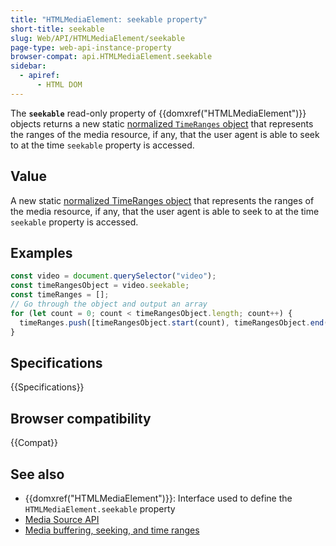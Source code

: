 ```yaml
---
title: "HTMLMediaElement: seekable property"
short-title: seekable
slug: Web/API/HTMLMediaElement/seekable
page-type: web-api-instance-property
browser-compat: api.HTMLMediaElement.seekable
sidebar:
  - apiref:
      - HTML DOM
---
```


The **`seekable`** read-only property of {{domxref("HTMLMediaElement")}} objects returns a new static [normalized `TimeRanges` object](/en-US/docs/Web/API/TimeRanges#normalized_timeranges_objects) that represents the ranges of the media resource, if any, that the user agent is able to seek to at the time `seekable` property is accessed.

## Value

A new static [normalized TimeRanges object](/en-US/docs/Web/API/TimeRanges#normalized_timeranges_objects) that represents the ranges of the media resource, if any, that the user agent is able to seek to at the time `seekable` property is accessed.

## Examples

```js
const video = document.querySelector("video");
const timeRangesObject = video.seekable;
const timeRanges = [];
// Go through the object and output an array
for (let count = 0; count < timeRangesObject.length; count++) {
  timeRanges.push([timeRangesObject.start(count), timeRangesObject.end(count)]);
}
```

## Specifications

{{Specifications}}

## Browser compatibility

{{Compat}}

## See also

- {{domxref("HTMLMediaElement")}}: Interface used to define the `HTMLMediaElement.seekable` property
- [Media Source API](/en-US/docs/Web/API/Media_Source_Extensions_API)
- [Media buffering, seeking, and time ranges](/en-US/docs/Web/Media/Guides/Audio_and_video_delivery/buffering_seeking_time_ranges)
